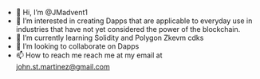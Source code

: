 - 👋 Hi, I’m @JMadvent1
- 👀 I’m interested in creating Dapps that are applicable to everyday use in industries that have not yet considered the power of the blockchain.
- 🌱 I’m currently learning Solidity and Polygon Zkevm cdks
- 💞️ I’m looking to collaborate on Dapps
- 📫 How to reach me reach me at my email at john.st.martinez@gmail.com

<!---
JMadvent1/JMadvent1 is a ✨ special ✨ repository because its `README.md` (this file) appears on your GitHub profile.
You can click the Preview link to take a look at your changes.
--->
